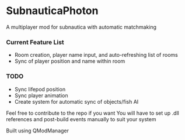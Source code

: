# SubnauticaPhoton
A multiplayer mod for subnautica with automatic matchmaking

### Current Feature List
- Room creation, player name input, and auto-refreshing list of rooms
- Sync of player position and name within room

### TODO
- Sync lifepod position
- Sync player animation
- Create system for automatic sync of objects/fish AI

Feel free to contribute to the repo if you want
You will have to set up .dll references and post-build events manually to suit your system

Built using QModManager
